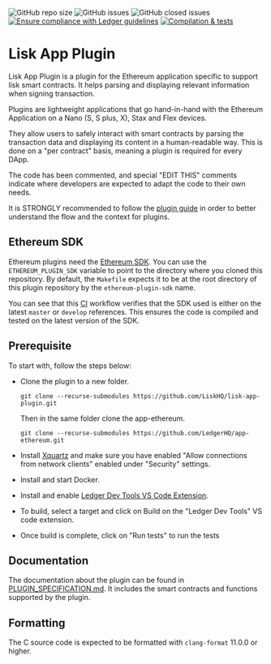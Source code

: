 ![GitHub repo size](https://img.shields.io/github/repo-size/liskhq/lisk-app-plugin)
![GitHub issues](https://img.shields.io/github/issues-raw/liskhq/lisk-app-plugin)
![GitHub closed issues](https://img.shields.io/github/issues-closed-raw/liskhq/lisk-app-plugin)
[![Ensure compliance with Ledger guidelines](https://github.com/liskhq/lisk-app-plugin/actions/workflows/guidelines_enforcer.yml/badge.svg?branch=develop)](https://github.com/liskhq/lisk-app-plugin/actions/workflows/guidelines_enforcer.yml)
[![Compilation & tests](https://github.com/liskhq/lisk-app-plugin/actions/workflows/build_and_functional_tests.yml/badge.svg?branch=develop)](https://github.com/liskhq/lisk-app-plugin/actions/workflows/build_and_functional_tests.yml)


# Lisk App Plugin

Lisk App Plugin is a plugin for the Ethereum application specific to support lisk smart contracts. It helps parsing and displaying relevant information when signing transaction.

Plugins are lightweight applications that go hand-in-hand with the Ethereum
Application on a Nano (S, S plus, X), Stax and Flex devices.

They allow users to safely interact with smart contracts by parsing the
transaction data and displaying its content in a human-readable way. This is
done on a "per contract" basis, meaning a plugin is required for every DApp.

The code has been commented, and special "EDIT THIS" comments indicate where
developers are expected to adapt the code to their own needs.

It is STRONGLY recommended to follow the
[plugin guide](https://developers.ledger.com/docs/dapp/embedded-plugin/code-overview/)
in order to better understand the flow and the context for plugins.

## Ethereum SDK

Ethereum plugins need the [Ethereum SDK](https://github.com/LedgerHQ/ethereum-plugin-sdk).
You can use the `ETHEREUM_PLUGIN_SDK` variable to point to the directory where you cloned
this repository. By default, the `Makefile` expects it to be at the root directory of this
plugin repository by the `ethereum-plugin-sdk` name.

You can see that this [CI](https://github.com/LedgerHQ/app-plugin-boilerplate/blob/develop/.github/workflows/check_sdk.yml) workflow
verifies that the SDK used is either on the latest `master` or `develop` references. This ensures
the code is compiled and tested on the latest version of the SDK.

## Prerequisite
To start with, follow the steps below:
- Clone the plugin to a new folder.

    ```shell
    git clone --recurse-submodules https://github.com/LiskHQ/lisk-app-plugin.git
    ```

    Then in the same folder clone the app-ethereum.

    ```shell
    git clone --recurse-submodules https://github.com/LedgerHQ/app-ethereum.git
    ```
- Install [Xquartz](https://www.xquartz.org/) and make sure you have enabled "Allow connections from network clients" enabled under "Security" settings.
- Install and start Docker.
- Install and enable [Ledger Dev Tools VS Code Extension](https://marketplace.visualstudio.com/items?itemName=LedgerHQ.ledger-dev-tools).
- To build, select a target and click on Build on the "Ledger Dev Tools" VS code extension.
- Once build is complete, click on "Run tests" to run the tests

## Documentation

The documentation about the plugin can be found in [PLUGIN_SPECIFICATION.md](PLUGIN_SPECIFICATION.md). It includes the smart contracts and functions supported by the plugin.

## Formatting

The C source code is expected to be formatted with `clang-format` 11.0.0 or higher.
